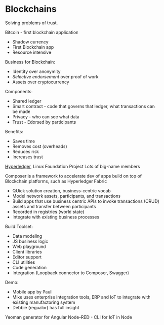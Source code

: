# Blockchains

Solving problems of trust.

Bitcoin - first blockchain application
- Shadow currency
- First Blockchain app
- Resource intensive

Business for Blockchain:
- Identity over anonymity
- *Selective endorsement* over proof of work
- Assets over cryptocurrency

Components:
- Shared ledger
- Smart contract - code that governs that ledger, what transactions can be made
- Privacy - who can see what data
- Trust - Edorsed by participants

Benefits:
- Saves time
- Removes cost (overheads)
- Reduces risk
- Increases trust

[Hyperledger](https://github.com/hyperledger/composer), Linux Foundation Project
Lots of big-name members

Composer is a framework to accelerate dev of apps build on top of Blockchain platforms, such as Hyperledger Fabric
- QUick solution creation, business-centric vocab
- Model network assets, participants, and transactions
- Build apps that use business centric APIs to invoke transactions (CRUD) assets and transfer between participants
- Recorded in registries (world state)
- Integrate with existing business processes

Build Toolset:
- Data modeling
- JS business logic
- Web playground
- Client libraries
- Editor support
- CLI utilities
- Code generation
- Integration (Loopback connector to Composer, Swagger)

Demo:
- Mobile app by Paul
- Mike uses enterprise integration tools, ERP and IoT to integrate with existing manufactoring system
- Debbie (regualor) has full insight

Yeoman generator for Angular
Node-RED - CLI for IoT in Node











